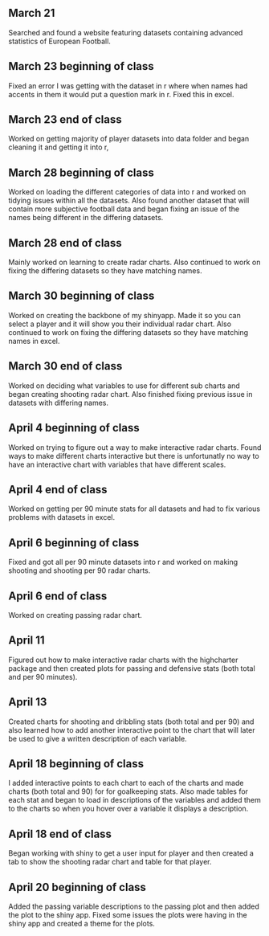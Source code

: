 ## March 21

Searched and found a website featuring datasets containing advanced statistics of European Football. 

## March 23 beginning of class
  
Fixed an error I was getting with the dataset in r where when names had accents in them it would put a question mark in r. Fixed this in excel.

## March 23 end of class

Worked on getting majority of player datasets into data folder and began cleaning it and getting it into r, 

## March 28 beginning of class

Worked on loading the different categories of data into r and worked on tidying issues within all the datasets. Also found another dataset that will contain more subjective football data and began fixing an issue of the names being different in the differing datasets.
 
## March 28 end of class

Mainly worked on learning to create radar charts. Also continued to work on fixing the differing datasets so they have matching names.    

## March 30 beginning of class

Worked on creating the backbone of my shinyapp. Made it so you can select a player and it will show you their individual radar chart. Also continued to work on fixing the differing datasets so they have matching names in excel. 

## March 30 end of class 

Worked on deciding what variables to use for different sub charts and began creating shooting radar chart. Also finished fixing previous issue in datasets with differing names. 

## April 4 beginning of class

Worked on trying to figure out a way to make interactive radar charts. Found ways to make different charts interactive but there is unfortunatly no way to have an interactive chart with variables that have different scales. 

## April 4 end of class

Worked on getting per 90 minute stats for all datasets and had to fix various problems with datasets in excel.

## April 6 beginning of class

Fixed and got all per 90 minute datasets into r and worked on making shooting and shooting per 90 radar charts.

## April 6 end of class

Worked on creating passing radar chart.

## April 11 

Figured out how to make interactive radar charts with the highcharter package and then created plots for passing and defensive stats (both total and per 90 minutes). 

## April 13  

Created charts for shooting and dribbling stats (both total and per 90) and also learned how to add another interactive point to the chart that will later be used to give a written description of each variable.

## April 18 beginning of class

I added interactive points to each chart to each of the charts and made charts (both total and 90) for for goalkeeping stats. Also made tables for each stat and began to load in descriptions of the variables and added them to the charts so when you hover over a variable it displays a description.

## April 18 end of class

Began working with shiny to get a user input for player and then created a tab to show the shooting radar chart and table for that player.

## April 20 beginning of class

Added the passing variable descriptions to the passing plot and then added the plot to the shiny app. Fixed some issues the plots were having in the shiny app and created a theme for the plots.